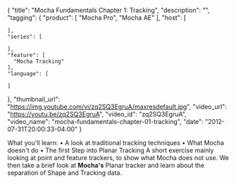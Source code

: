 {
  "title": "Mocha Fundamentals Chapter 1: Tracking",
  "description": "",
  "tagging": {
    "product": [
      "Mocha Pro",
      "Mocha AE"
    ],
    "host": [

    ],
    "series": [

    ],
    "feature": [
      "Mocha Tracking"
    ],
    "language": [

    ]
  },
  "thumbnail_url": "https://img.youtube.com/vi/zq2SQ3EgruA/maxresdefault.jpg",
  "video_url": "https://youtu.be/zq2SQ3EgruA",
  "video_id": "zq2SQ3EgruA",
  "video_name": "mocha-fundamentals-chapter-01-tracking",
  "date": "2012-07-31T20:00:33-04:00"
}

What you'll learn: • A look at traditional tracking techniques • What Mocha
doesn't do • The first Step into Planar Tracking A short exercise mainly
looking at point and feature trackers, to show what Mocha does not use. We
then take a brief look at **Mocha's** Planar tracker and learn about the
separation of Shape and Tracking data.


